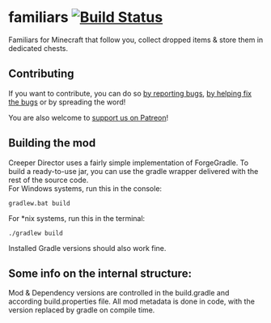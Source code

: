 # familiars [![Build Status](https://travis-ci.org/Team-IO/familiars.svg?branch=master)](https://travis-ci.org/Team-IO/director)
Familiars for Minecraft that follow you, collect dropped items & store them in dedicated chests.

## Contributing
If you want to contribute, you can do so [by reporting bugs](https://github.com/Team-IO/familiars/wiki), [by helping fix the bugs](https://github.com/Team-IO/familiars/pulls) or by spreading the word!

You are also welcome to [support us on Patreon](https://www.patreon.com/Team_IO?ty=h)!

## Building the mod
Creeper Director uses a fairly simple implementation of ForgeGradle. To build a ready-to-use jar, you can use the gradle wrapper delivered with the rest of the source code.  
For Windows systems, run this in the console:

    gradlew.bat build

For *nix systems, run this in the terminal:

    ./gradlew build

Installed Gradle versions should also work fine.

## Some info on the internal structure:
Mod & Dependency versions are controlled in the build.gradle and according build.properties file. All mod metadata is done in code, with the version replaced by gradle on compile time.
